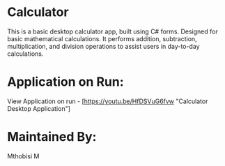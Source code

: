 # Calculator
This is a basic desktop calculator app, built using C# forms. Designed for basic mathematical calculations.
It performs addition, subtraction, multiplication, and division operations to assist users in day-to-day 
calculations.

# Application on Run:
View Application on run - [https://youtu.be/HfDSVuG6fvw "Calculator Desktop Application"] 

# Maintained By:
Mthobisi M


